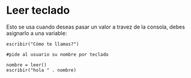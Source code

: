 # Leer teclado

Esto se usa cuando deseas pasar un valor a travez de la consola, debes asignarlo a una variable:

```
escribir("Cómo te llamas?")

#pide al usuario su nombre por teclado

nombre = leer()
escribir("hola " . nombre)
```



